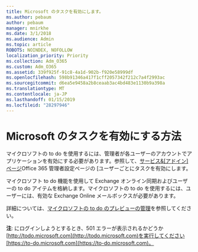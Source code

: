 ```yaml
---
title: Microsoft のタスクを有効にします。
ms.author: pebaum
author: pebaum
manager: mnirkhe
ms.date: 3/1/2018
ms.audience: Admin
ms.topic: article
ROBOTS: NOINDEX, NOFOLLOW
localization_priority: Priority
ms.collection: Adm_O365
ms.custom: Adm_O365
ms.assetid: 339f925f-91c8-4a1d-902b-f920e58999df
ms.openlocfilehash: 598b91346a417f1cff2057342f212c7a4f2993ac
ms.sourcegitcommit: d6ea5e9458a2b8ceaab3ac4bd483e1130b9a398a
ms.translationtype: MT
ms.contentlocale: ja-JP
ms.lasthandoff: 01/15/2019
ms.locfileid: "28297946"
---
```

# <a name="how-to-enable-microsoft-to-do"></a>Microsoft のタスクを有効にする方法

マイクロソフトの to do を使用するには、管理者が各ユーザーのアカウントでアプリケーションを有効にする必要があります。参照して、[サービス&amp;[アドイン] ページ](https://portal.office.com/adminportal/home#/Settings/ServicesAndAddIns)Office 365 管理者設定ページの [ユーザーごとにタスクを有効にします。 
  
マイクロソフト to do 機能を使用して Exchange オンライン同期およびユーザーの to do アイテムを格納します。マイクロソフトの to do を使用するには、ユーザーには、有効な Exchange Online メールボックスが必要があります。
  
詳細については、[マイクロソフトの to do のプレビューの管理](https://support.office.com/article/490c1a8c-2333-4952-8125-841afadb9620.aspx)を参照してください。
  
 **注**: にログインしようとするとき、501 エラーが表示されるかどうか[http://todo.microsoft.com](http://todo.microsoft.com)を実行してください[https://to-do.microsoft.com](https://to-do.microsoft.com)。
  

